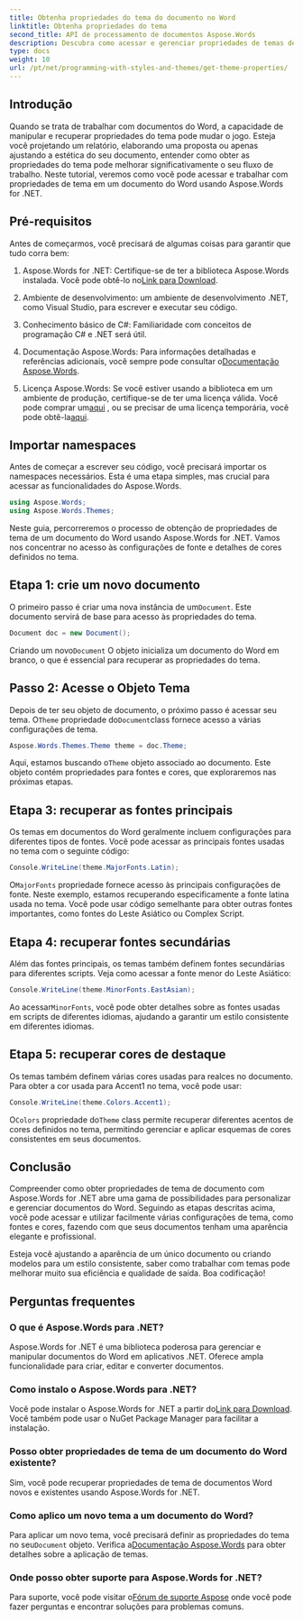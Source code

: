 ```yaml
---
title: Obtenha propriedades do tema do documento no Word
linktitle: Obtenha propriedades do tema
second_title: API de processamento de documentos Aspose.Words
description: Descubra como acessar e gerenciar propriedades de temas de documentos no Word usando Aspose.Words for .NET. Aprenda a recuperar fontes e cores com nosso guia.
type: docs
weight: 10
url: /pt/net/programming-with-styles-and-themes/get-theme-properties/
---
```

## Introdução

Quando se trata de trabalhar com documentos do Word, a capacidade de manipular e recuperar propriedades do tema pode mudar o jogo. Esteja você projetando um relatório, elaborando uma proposta ou apenas ajustando a estética do seu documento, entender como obter as propriedades do tema pode melhorar significativamente o seu fluxo de trabalho. Neste tutorial, veremos como você pode acessar e trabalhar com propriedades de tema em um documento do Word usando Aspose.Words for .NET.

## Pré-requisitos

Antes de começarmos, você precisará de algumas coisas para garantir que tudo corra bem:

1.  Aspose.Words for .NET: Certifique-se de ter a biblioteca Aspose.Words instalada. Você pode obtê-lo no[Link para Download](https://releases.aspose.com/words/net/).

2. Ambiente de desenvolvimento: um ambiente de desenvolvimento .NET, como Visual Studio, para escrever e executar seu código.

3. Conhecimento básico de C#: Familiaridade com conceitos de programação C# e .NET será útil.

4.  Documentação Aspose.Words: Para informações detalhadas e referências adicionais, você sempre pode consultar o[Documentação Aspose.Words](https://reference.aspose.com/words/net/).

5. Licença Aspose.Words: Se você estiver usando a biblioteca em um ambiente de produção, certifique-se de ter uma licença válida. Você pode comprar um[aqui](https://purchase.aspose.com/buy) , ou se precisar de uma licença temporária, você pode obtê-la[aqui](https://purchase.aspose.com/temporary-license/).

## Importar namespaces

Antes de começar a escrever seu código, você precisará importar os namespaces necessários. Esta é uma etapa simples, mas crucial para acessar as funcionalidades do Aspose.Words.

```csharp
using Aspose.Words;
using Aspose.Words.Themes;
```

Neste guia, percorreremos o processo de obtenção de propriedades de tema de um documento do Word usando Aspose.Words for .NET. Vamos nos concentrar no acesso às configurações de fonte e detalhes de cores definidos no tema.

## Etapa 1: crie um novo documento

 O primeiro passo é criar uma nova instância de um`Document`. Este documento servirá de base para acesso às propriedades do tema.

```csharp
Document doc = new Document();
```

 Criando um novo`Document` O objeto inicializa um documento do Word em branco, o que é essencial para recuperar as propriedades do tema.

## Passo 2: Acesse o Objeto Tema

 Depois de ter seu objeto de documento, o próximo passo é acessar seu tema. O`Theme` propriedade do`Document`class fornece acesso a várias configurações de tema.

```csharp
Aspose.Words.Themes.Theme theme = doc.Theme;
```

 Aqui, estamos buscando o`Theme` objeto associado ao documento. Este objeto contém propriedades para fontes e cores, que exploraremos nas próximas etapas.

## Etapa 3: recuperar as fontes principais

Os temas em documentos do Word geralmente incluem configurações para diferentes tipos de fontes. Você pode acessar as principais fontes usadas no tema com o seguinte código:

```csharp
Console.WriteLine(theme.MajorFonts.Latin);
```

 O`MajorFonts` propriedade fornece acesso às principais configurações de fonte. Neste exemplo, estamos recuperando especificamente a fonte latina usada no tema. Você pode usar código semelhante para obter outras fontes importantes, como fontes do Leste Asiático ou Complex Script.

## Etapa 4: recuperar fontes secundárias

Além das fontes principais, os temas também definem fontes secundárias para diferentes scripts. Veja como acessar a fonte menor do Leste Asiático:

```csharp
Console.WriteLine(theme.MinorFonts.EastAsian);
```

 Ao acessar`MinorFonts`, você pode obter detalhes sobre as fontes usadas em scripts de diferentes idiomas, ajudando a garantir um estilo consistente em diferentes idiomas.

## Etapa 5: recuperar cores de destaque

Os temas também definem várias cores usadas para realces no documento. Para obter a cor usada para Accent1 no tema, você pode usar:

```csharp
Console.WriteLine(theme.Colors.Accent1);
```

 O`Colors` propriedade do`Theme` class permite recuperar diferentes acentos de cores definidos no tema, permitindo gerenciar e aplicar esquemas de cores consistentes em seus documentos.

## Conclusão

Compreender como obter propriedades de tema de documento com Aspose.Words for .NET abre uma gama de possibilidades para personalizar e gerenciar documentos do Word. Seguindo as etapas descritas acima, você pode acessar e utilizar facilmente várias configurações de tema, como fontes e cores, fazendo com que seus documentos tenham uma aparência elegante e profissional.

Esteja você ajustando a aparência de um único documento ou criando modelos para um estilo consistente, saber como trabalhar com temas pode melhorar muito sua eficiência e qualidade de saída. Boa codificação!

## Perguntas frequentes

### O que é Aspose.Words para .NET?

Aspose.Words for .NET é uma biblioteca poderosa para gerenciar e manipular documentos do Word em aplicativos .NET. Oferece ampla funcionalidade para criar, editar e converter documentos.

### Como instalo o Aspose.Words para .NET?

 Você pode instalar o Aspose.Words for .NET a partir do[Link para Download](https://releases.aspose.com/words/net/). Você também pode usar o NuGet Package Manager para facilitar a instalação.

### Posso obter propriedades de tema de um documento do Word existente?

Sim, você pode recuperar propriedades de tema de documentos Word novos e existentes usando Aspose.Words for .NET.

### Como aplico um novo tema a um documento do Word?

 Para aplicar um novo tema, você precisará definir as propriedades do tema no seu`Document` objeto. Verifica a[Documentação Aspose.Words](https://reference.aspose.com/words/net/) para obter detalhes sobre a aplicação de temas.

### Onde posso obter suporte para Aspose.Words for .NET?

 Para suporte, você pode visitar o[Fórum de suporte Aspose](https://forum.aspose.com/c/words/8) onde você pode fazer perguntas e encontrar soluções para problemas comuns.